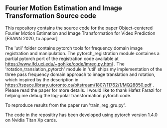 Fourier Motion Estimation and Image Transformation Source code
--------------------------------------------------------------------------------------------------------------------

This repository contains the source code for the paper 
Object-centered Fourier Motion Estimation and Image Transformation for Video Prediction [ESANN 2020, to appear]

The 'util' folder contains pytorch tools for frequency domain image registration and manipulation. The
pytorch_registration module containes a partial pytorch port of the registration code available at
https://www.lfd.uci.edu/~gohlke/code/imreg.py.html . 
The 'rotation_translation_pytorch' module in 'util' ships my implementation of the three pass frequency domain
approach to image translation and rotation, which inspired by the description in 
https://tspace.library.utoronto.ca/bitstream/1807/11762/1/MQ28850.pdf . Please read the paper for more details.
I would like to thank Hafez Farazi for helping me debug the log-polar transformation pytorch code.

To reproduce results from the paper run 'train_reg_gru.py'.

The code in the repositiry has been developed using pytorch version 1.4.0 on Nvidia Titan Xp cards.